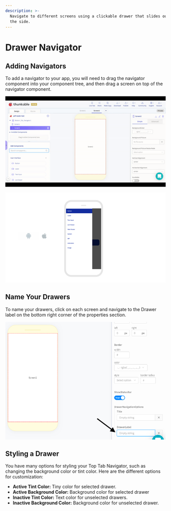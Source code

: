 ```yaml
---
description: >-
  Navigate to different screens using a clickable drawer that slides out from
  the side.
---
```


# Drawer Navigator

## Adding Navigators

To add a navigator to your app, you will need to drag the navigator component into your component tree, and then drag a screen on top of the navigator component. 

![](.gitbook/assets/ezgif.com-video-to-gif-6.gif)

![](.gitbook/assets/thunkable-documentation-exhibits-83.png)



## Name Your Drawers

To name your drawers, click on each screen and navigate to the Drawer label on the bottom right corner of the properties section. 

![](.gitbook/assets/image%20%2860%29.png)

## Styling a Drawer

You have many options for styling your Top Tab Navigator, such as changing the background color or tint color. Here are the different options for customization:

* **Active Tint Color:** Tiny color for selected drawer.  
* **Active Background Color:** Background color for selected drawer 
* **Inactive Tint Color:** Text color for unselected drawers.  
* **Inactive Background Color:** Background color for unselected drawer. 

